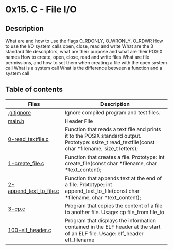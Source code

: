 # 0x15. C - File I/O

## Description
What are and how to use the flags O_RDONLY, O_WRONLY, O_RDWR
How to use the I/O system calls open, close, read and write
What are the 3 standard file descriptors, what are their purpose and what are their POSIX names
How to create, open, close, read and write files
What are file permissions, and how to set them when creating a file with the open system call
What is a system call
What is the difference between a function and a system call
## Table of contents

Files | Description
----------- | -----------
[.gitignore](./.gitignore) | Ignore compiled program and test files.
[main.h](./main.h) | Header File
[0-read_textfile.c](./0-read_textfile.c) | Function that reads a text file and prints it to the POSIX standard output. Prototype: ssize_t read_textfile(const char *filename, size_t letters);
[1-create_file.c](./1-create_file.c) | Function that creates a file. Prototype: int create_file(const char *filename, char *text_content);
[2-append_text_to_file.c](./2-append_text_to_file.c) | Function that appends text at the end of a file. Prototype: int append_text_to_file(const char *filename, char *text_content);
[3-cp.c](./3-cp.c) | Program that copies the content of a file to another file. Usage: cp file_from file_to
[100-elf_header.c](./100-elf_header.c) | Program that displays the information contained in the ELF header at the start of an ELF file. Usage: elf_header elf_filename
